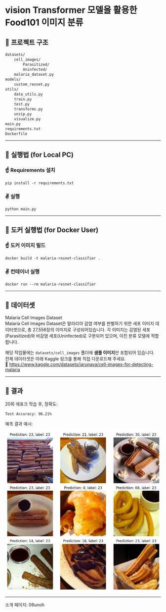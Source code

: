 # vision Transformer 모델을 활용한 Food101 이미지 분류



## 🔹 프로젝트 구조

```
datasets/
    cell_images/
        Parasitized/
        Uninfected/
    malaria_dataset.py
models/
    custom_resnet.py
utils/
    data_utils.py
    train.py
    test.py
    transforms.py
    unzip.py
    visualize.py
main.py
requirements.txt
Dockerfile
```
---
## 🔹 실행법 (for Local PC)

### ☝️ Requirements 설치

```
pip install -r requirements.txt
```

### ✌️ 실행

```
python main.py
```
---
## 🔹 도커 실행법 (for Docker User)

### ☝️ 도커 이미지 빌드

```
docker build -t malaria-resnet-classifier .
```

### ✌️ 컨테이너 실행

```
docker run --rm malaria-resnet-classifier
```

---

## 🔹 데이터셋

Malaria Cell Images Dataset  
Malaria Cell Images Dataset은 말라리아 감염 여부를 판별하기 위한 세포 이미지 데이터셋으로, 총 27,558장의 이미지로 구성되어있습니다. 각 이미지는 감염된 세포(Parasitized)와 비감염 세포(Uninfected)로 구분되어 있으며, 이진 분류 모델에 적합합니다.  
  
해당 작업물에는 `datasets/cell_images` 폴더에 **샘플 이미지**만 포함되어 있습니다.  
전체 데이터셋은 아래 Kaggle 링크를 통해 직접 다운로드해 주세요.  
🔗 https://www.kaggle.com/datasets/iarunava/cell-images-for-detecting-malaria

---

## 🔹 결과

20회 에포크 학습 후, 정확도:

```
Test Accuracy: 96.21%
```

예측 결과 예시:

![샘플 예측 결과](images/prediction.png)

---
소개 페이지: 
06unoh